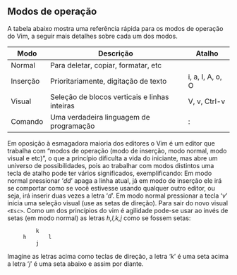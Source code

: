 Modos de operação
-----------------

A tabela abaixo mostra uma referência rápida para os modos de operação
do Vim, a seguir mais detalhes sobre cada um dos modos.

|Modo|Descrição|Atalho|
|----|---------|------|
|Normal| Para deletar, copiar, formatar, etc | <esc> |
|Inserção| Prioritariamente, digitação de texto| i, a, I, A, o, O |
|Visual| Seleção de blocos verticais e linhas inteiras |V, v, Ctrl-v| 
|Comando| Uma verdadeira linguagem de programação | <esc>: |

Em oposição à esmagadora maioria dos editores o Vim é um editor que
trabalha com “modos de operação (modo de inserção, modo normal, modo
visual e etc)”, o que a princípio dificulta a vida do iniciante, mas
abre um universo de possibilidades, pois ao trabalhar com modos
distintos uma tecla de atalho pode ter vários significados,
exemplificando: Em modo normal pressionar ‘*dd*’ apaga a
linha atual, já em modo de inserção ele irá se comportar como se você
estivesse usando qualquer outro editor, ou seja, irá inserir duas vezes
a letra ‘*d*’. Em modo normal pressionar a tecla
‘*v*’ inicia uma seleção visual (use as setas de direção).
Para sair do novo visual `<Esc>`. Como um dos princípios do vim é
agilidade pode-se usar ao invés de setas (em modo normal) as letras
*h,l,k,j* como se fossem setas:

             k
         h       l
             j

Imagine as letras acima como teclas de direção, a letra ‘*k*’
é uma seta acima a letra ‘*j*’ é uma seta abaixo e assim por
diante.


